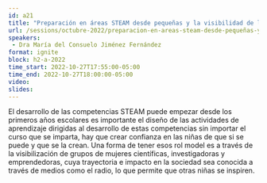 ```yaml
---
id: a21
title: "Preparación en áreas STEAM desde pequeñas y la visibilidad de las mujeres en estas áreas a través de grupos y programas de radio"
url: /sessions/octubre-2022/preparacion-en-areas-steam-desde-pequeñas-y-la-visibilidad-de-las-mujeres-en-estas-áreas-a-traves-de-grupos-y-programas-de-radio
speakers:
 - Dra María del Consuelo Jiménez Fernández
format: ignite
block: h2-a-2022
time_start: 2022-10-27T17:55:00-05:00
time_end: 2022-10-27T18:00:00-05:00
video:
slides:
---
```


El desarrollo de las competencias STEAM puede empezar desde los primeros años escolares es importante el diseño de las actividades de aprendizaje dirigidas al desarrollo de estas competencias sin importar el curso que se imparta, hay que crear confianza en las niñas de que si se puede y que se la crean. Una forma de tener esos rol model es a través de la visibilización de grupos de mujeres científicas, investigadoras y emprendedoras, cuya trayectoria e impacto en la sociedad sea conocida a través de medios como el radio, lo que permite que otras niñas se inspiren.
